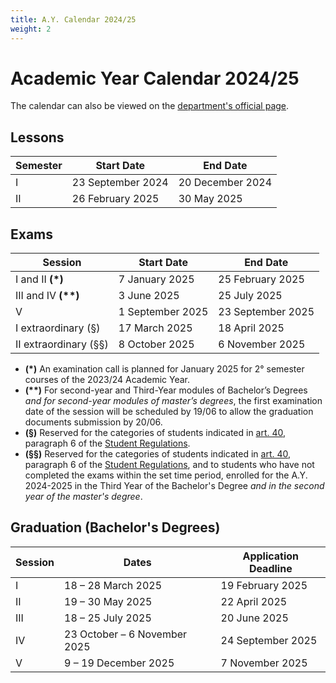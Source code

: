 ```yaml
---
title: A.Y. Calendar 2024/25
weight: 2
---
```


# Academic Year Calendar 2024/25

The calendar can also be viewed on the [department's official page](https://i3s.web.uniroma1.it/en/programme-calendar).

## Lessons

| Semester | Start Date        | End Date         |
|----------|-------------------|------------------|
| I        | 23 September 2024 | 20 December 2024 |
| II       | 26 February 2025  | 30 May 2025      |

## Exams

| Session                | Start Date       | End Date          |
|------------------------|------------------|-------------------|
| I and II <b>(*)</b>    | 7 January 2025   | 25 February 2025  |
| III and IV <b>(**)</b> | 3 June 2025      | 25 July 2025      |
| V                      | 1 September 2025 | 23 September 2025 |
| I extraordinary (§)    | 17 March 2025    | 18 April 2025     |
| II extraordinary (§§)  | 8 October 2025   | 6 November 2025   |

- **(*)** An examination call is planned for January 2025 for 2° semester courses of the 2023/24 Academic Year.
- **(\*\*)** For second-year and Third-Year modules of Bachelor’s Degrees _and for second-year modules of master’s degrees_, the first examination date of the session will be scheduled by 19/06 to allow the graduation documents submission by 20/06.
- **(§)** Reserved for the categories of students indicated in [art. 40](https://www.uniroma1.it/en/content/exams), paragraph 6 of the [Student Regulations](https://www.uniroma1.it/en/pagina/student-regulations).
- **(§§)** Reserved for the categories of students indicated in [art. 40](https://www.uniroma1.it/en/content/exams), paragraph 6 of the [Student Regulations](https://www.uniroma1.it/en/pagina/student-regulations), and to students who have not completed the exams within the set time period, enrolled for the A.Y. 2024-2025 in the Third Year of the Bachelor's Degree _and in the second year of the master's degree_.

## Graduation (Bachelor's Degrees)

| Session | Dates                        | Application Deadline |
|---------|------------------------------|----------------------|
| I       | 18 – 28 March 2025           | 19 February 2025     |
| II      | 19 – 30 May 2025             | 22 April 2025        |
| III     | 18 – 25 July 2025            | 20 June 2025         |
| IV      | 23 October – 6 November 2025 | 24 September 2025    |
| V       | 9 – 19 December 2025         | 7 November 2025      |
